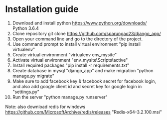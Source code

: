 # Installation guide

1. Download and install python https://www.python.org/downloads/ Python 3.6.4
2. Clone repository  git clone https://github.com/sparungao23/django_app/
3. Open your command line and go to the directory of the project.
4. Use command prompt to install virtual environment "pip install virtualenv"
5. Create virtual environment  "virtualenv env_mysite"
6. Activate virtual environment "env_mysite\Scripts\active"
7. Install required packages "pip install -r requirements.txt"
8. Create database in mysql "django_app" and make migration "python manage.py migrate"
9. Make sure to add facebook key & facebook secret for facebook login, and also add google client id and secret key for google login in "settings.py"
10. Run the server "python manage.py runserver"

Note: also download redis for windows https://github.com/MicrosoftArchive/redis/releases "Redis-x64-3.2.100.msi"
